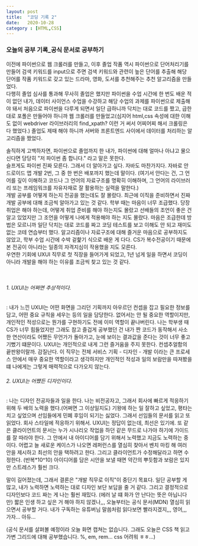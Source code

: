 ```yaml
---
layout: post
title:  "코딩 기록 2"
date:   2020-10-28
category : [HTML,CSS]
---
```


<h3>오늘의 공부 기록_공식 문서로 공부하기</h3>

이전에 파이썬으로 웹 크롤러를 만들고, 이후 졸업 작품 역시 파이썬으로 단어처리기를 만들어 검색 키워드를 input으로 주면 검색 키워드와 관련이 높은 단어를 추출해 
해당 단어를 작품 키워드로 갖고 있는 드라마, 영화, 도서를 추천해주는 추천 알고리즘을 만들었다. <br>
다행히 졸업 심사를 통과해 무사히 졸업은 했지만 파이썬을 수업 시간에 한 번도 배운 적이 없던 내가,
데이터 사이언스 수업을 수강하고 해당 수업의 과제를 파이썬으로 제출해야 돼서 처음으로 파이썬을 다루게 되면서 일단 급하니까 닥치는 대로 코드를 짰고, 급한대로 포폴은 만들어야 하니까
웹 크롤러를 만들었고(심지어 html,css 속성에 대한 이해도 없이 webdriver 라이브러리의 find_xpath? 이런 거 써서 어찌어찌 해서 크롤링은 다 했었다.)
졸업도 제때 해야 하니까 서버와 프론트엔드 사이에서 데이터를 처리하는 알고리즘을 짰었다. 

<p>
  솔직하게 고백하자면, 파이썬으로 졸업까지 한 내가, 파이썬에 대해 얼마나 아냐고 물으신다면 당당히 "저 파이썬 좀 합니다." 라고 말은 못한다.<br>
  슬프게도 파이썬 진짜 모른다. 그래서 더 알아가고 싶다. 자바도 마찬가지다. 자바로 안드로이드 앱 개발 2번, 그 중 한 번은 배포까지 했는데 말이다.
  (여기서 안다는 건, 그 언어를 깊이 이해하고 코드나 그 언어의 자료구조를 명확히 이해하며, 그 언어의 라이브러리 또는 프레임워크를 자유자재로 잘 활용하는 실력을 말한다.)
  <br>개발 공부를 어떻게 하는지 전공을 했는데도 잘 몰랐다. 최근에 이직을 준비하면서 진짜 개발 공부에 대해 조금씩 알아가고 있는 것 같다.
  학부 때는 마음이 너무 조급했다. 당장 취업은 해야 하는데, 어떻게 취업 준비를 해야 하는지도 몰랐고 선배들의 조언이 좋은 건 알고 있었지만 그 조언을 어떻게
  나에게 적용해야 하는 지도 몰랐다. 마음은 조급한데 방법은 모르니까 일단 닥치는 대로 코드를 짜고 코딩 테스트를 보고 이해도 안 되고 재미도 없는 코테 연습부터 했다.
  알고리즘이나 자료구조에 대해 즐거운 마음으로 공부하지도 않았고, 학부 수업 시간에 수박 겉핥기 식으로 배운 게 다다. CS가 복수전공이기 때문에 본 전공이 아니라는
  일종의 자격지심이 작용했을 지도 모른다. 
  <br>
  우연한 기회에 UXUI 직무로 첫 직장을 들어가게 되었고, 1년 넘게 일을 하면서 코딩이 아니라 개발을 해야 하는 이유를 조금씩 찾고 있는 것 같다.
  
  <br><h6>1. UXUI는 어쩌면 추상적이다.</h6> : 내가 느낀 UXUI는 어떤 화면을 그리던 기획까지 아우르던 컨셉을 잡고 필요한 정보를 담고, 어떤 중요 규칙을 세우는
  등의 일을 담당한다. 없어서는 안 될 중요한 역할이지만, 개인적인 적성으로는 뭔가를 구현하기도 전에 이미 역할이 끝나버린다. 나는 학부생 때 CS가 너무 힘들었지만 그래도 참고 
  즐겁게 공부했던 건 내가 짠 코드가 동작해서 사소한 연산이라도 어쨌든 무언가가 돌아가고, 눈에 보이는 결과값을 준다는 것이 너무 좋고 기뻤기 떄문이다. UXUI는 개인적으로
  내게 그런 즐거움을 주지 못한다. 컨셉추얼함의 끝판왕이랄까. 감질난다. 이 직무는 전체 서비스 기획 - 디자인 - 개발 이라는 큰 프로세스 안에서 매우 중요한 역할이라고 생각하지만
  개인적인 적성과 일의 보람만을 따져봤을 떄 나에게는 그렇게 매력적으로 다가오지 않는다.
  <h6>2. UXUI는 어쨌든 디자인이다.</h6> : 나는 디자인 전공자들과 일을 한다. 나는 비전공자고, 그래서 회사에 빠르게 적응하기 위해 두 배의 노력을 했다.(어쩌면 그 이상일지도)
  기왕에 하는 일 잘하고 싶었고, 평타는 치고 싶었으며 선임들에게 민폐 후임이 되기는 싫었다. 그래서 선임들의 문서를 읽고 또 읽었다. 회사 스타일에 적응하기 위해서.
  UXUI는 정답이 없는데, 최선은 있기에. 또 같은 클라이언트의 문서는 누가 시나리오 작업을 하던 같은 무드로 나가야 하기에 가이드를 잘 따라야 한다. 그 안에서 내 아이디어를 담기 위해서 
  노력했고 지금도 노력하는 중이다. 어렵고 늘 새로운 케이스가 나오면 레퍼런스를 열심히 찾아서 벤치 마킹 해 여러 안을 제시하고 최선의 안을 택하려고 한다. 
  그리고 클라이언트가 수정해달라고 하면 수정한다. (반복*10^10) 아이디어를 담은 시안을 보낼 때면 약간의 뿌듯함과 보람은 있지만 스트레스가 훨씬 크다.
</p>

<p>
  말이 길어졌는데, 그래서 결론은 "개발 직무로 이직"이 중단기 목표다. 일단 공부할 게 많고, 내가 노력하면 노력하는 대로 디자인 보단 보답을 줄 거 같다. 
  그리고 결정적으로 디자인보다 코드 짜는 게 나는 훨씬 재밌다. (에러 날 떄 화가 안 난다는 뜻은 아닙니다만)
  짧은 인생 하고 싶은 거 해야 하지 않겠나,,, 오늘부터는 공식 문서(MDN) 열심히 읽으면서 공부할 거다. 내가 구독하는 유튜버님 말씀처럼 읽다보면 빨라지겠지,,, 영어,,, 가자...
  아듀...
</p>

(공식 문서를 살펴볼 예정이라 오늘 화면 캡쳐는 없습니다. 그래도 오늘은 CSS 책 읽고 가변 그리드에 대해 공부했습니다. %, em, rem... css 어려워 ㅎㅎ...)
